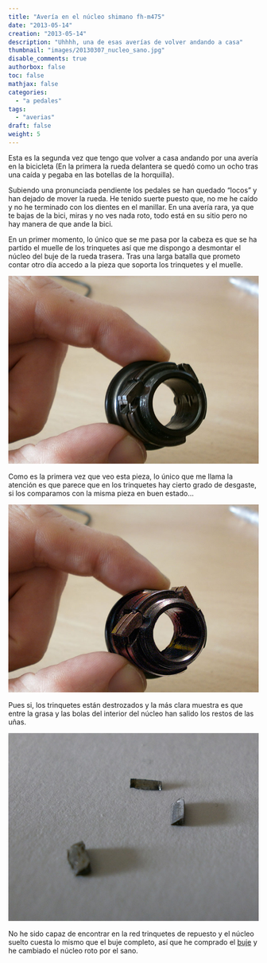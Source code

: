 ```yaml
---
title: "Avería en el núcleo shimano fh-m475"
date: "2013-05-14"
creation: "2013-05-14"
description: "Uhhhh, una de esas averías de volver andando a casa"
thumbnail: "images/20130307_nucleo_sano.jpg"
disable_comments: true
authorbox: false
toc: false
mathjax: false
categories:
  - "a pedales"
tags:
  - "averias"
draft: false
weight: 5
---
```

Esta es la segunda vez que tengo que volver a casa andando por una avería en la bicicleta (En la primera la rueda delantera se quedó como un ocho tras una caída y pegaba en las botellas de la horquilla).

Subiendo una pronunciada pendiente los pedales se han quedado &#8220;locos&#8221; y han dejado de mover la rueda. He tenido suerte puesto que, no me he caído y no he terminado con los dientes en el manillar. En una avería rara, ya que te bajas de la bici, miras y no ves nada roto, todo está en su sitio pero no hay manera de que ande la bici.

En un primer momento, lo único que se me pasa por la cabeza es que se ha partido el muelle de los trinquetes así que me dispongo a desmontar el núcleo del buje de la rueda trasera. Tras una larga batalla que prometo contar otro día accedo a la pieza que soporta los trinquetes y el muelle.


![Nucleo roto][1]

Como es la primera vez que veo esta pieza, lo único que me llama la atención es que parece que en los trinquetes hay cierto grado de desgaste, si los comparamos con la misma pieza en buen estado&#8230;

![Nucleo sano][2]

Pues si, los trinquetes están destrozados y la más clara muestra es que entre la grasa y las bolas del interior del núcleo han salido los restos de las uñas.

![Nucleo unas][3]

No he sido capaz de encontrar en la red trinquetes de repuesto y el núcleo suelto cuesta lo mismo que el buje completo, así que he comprado el [buje][4] y he cambiado el núcleo roto por el sano.

[1]: /images/20130307_nucleo_roto.jpg
[2]: /images/20130307_nucleo_sano.jpg
[3]: /images/20130307_nucleo_unas.jpg
[4]: http://www.chainreactioncycles.com/Models.aspx?ModelID=38215
